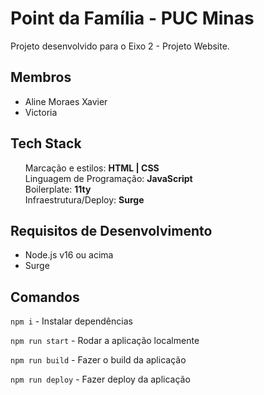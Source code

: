 # Point da Família - PUC Minas

Projeto desenvolvido para o Eixo 2 - Projeto Website.

## Membros

- Aline Moraes Xavier
- Victoria

## Tech Stack

<ul style="list-style-type: none;">
  <li>Marcação e estilos: <b>HTML | CSS</b></li>
  <li>Linguagem de Programação: <b>JavaScript</b></li>
  <li>Boilerplate: <b>11ty</b></li>
  <li>Infraestrutura/Deploy: <b>Surge</b></li>
</ul>

## Requisitos de Desenvolvimento

- Node.js v16 ou acima
- Surge

## Comandos

`npm i` - Instalar dependências

`npm run start` - Rodar a aplicação localmente

`npm run build` - Fazer o build da aplicação

`npm run deploy` - Fazer deploy da aplicação
